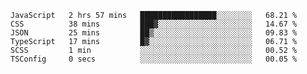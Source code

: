 <!--START_SECTION:waka-->

```text
JavaScript   2 hrs 57 mins   █████████████████░░░░░░░░   68.21 %
CSS          38 mins         ███▓░░░░░░░░░░░░░░░░░░░░░   14.67 %
JSON         25 mins         ██▒░░░░░░░░░░░░░░░░░░░░░░   09.83 %
TypeScript   17 mins         █▓░░░░░░░░░░░░░░░░░░░░░░░   06.71 %
SCSS         1 min           ░░░░░░░░░░░░░░░░░░░░░░░░░   00.52 %
TSConfig     0 secs          ░░░░░░░░░░░░░░░░░░░░░░░░░   00.05 %
```

<!--END_SECTION:waka-->


<!--
**Leorio21/Leorio21** is a ✨ _special_ ✨ repository because its `README.md` (this file) appears on your GitHub profile.

Here are some ideas to get you started:

- 🔭 I’m currently working on ...
- 🌱 I’m currently learning ...
- 👯 I’m looking to collaborate on ...
- 🤔 I’m looking for help with ...
- 💬 Ask me about ...
- 📫 How to reach me: ...
- 😄 Pronouns: ...
- ⚡ Fun fact: ...
-->
